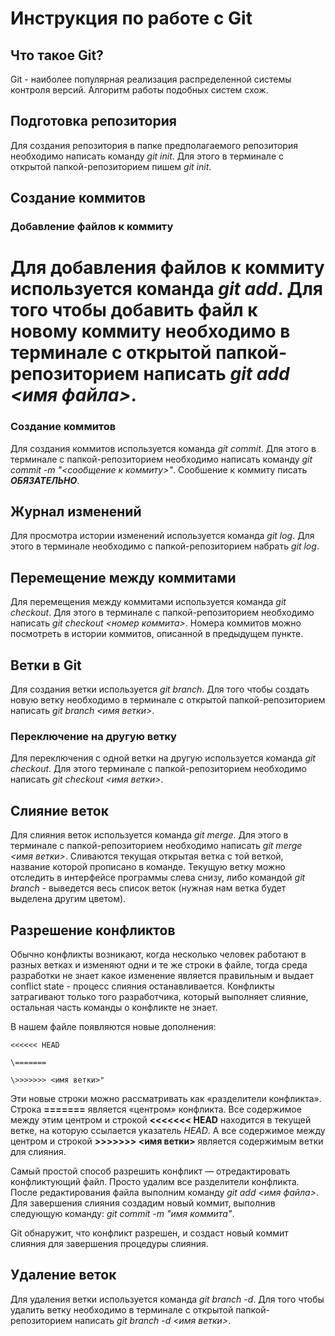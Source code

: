 # Инструкция по работе с Git

## Что такое Git?
Git - наиболее популярная реализация распределенной системы контроля версий. Алгоритм работы подобных систем схож.

## Подготовка репозитория
Для создания репозитория в папке предполагаемого репозитория необходимо написать команду *git init*. Для этого в терминале с открытой папкой-репозиторием пишем *git init*.

## Создание коммитов

### Добавление файлов к коммиту
Для добавления файлов к коммиту используется команда *git add*. Для того чтобы добавить файл к новому коммиту необходимо в терминале с открытой папкой-репозиторием написать *git add <имя файла>*.
=======
### Создание коммитов
Для создания коммитов используется команда *git commit*. Для этого в терминале с папкой-репозиторием необходимо написать команду *git commit -m "<сообщение к коммиту>"*. Сообшение к коммиту писать ***ОБЯЗАТЕЛЬНО***.

## Журнал изменений
Для просмотра истории изменений используется команда *git log*. Для этого в терминале необходимо с папкой-репозиторием набрать *git log*.

## Перемещение между коммитами
Для перемещения между коммитами используется команда *git checkout*. Для этого в терминале с папкой-репозиторием необходимо написать *git checkout <номер коммита>*. Номера коммитов можно посмотреть в истории коммитов, описанной в предыдущем пункте.

## Ветки в Git
Для создания ветки используется *git branch*. Для того чтобы создать новую ветку необходимо в терминале с открытой папкой-репозиторием написать *git branch <имя ветки>*.

### Переключение на другую ветку
Для переключения с одной ветки на другую используется команда *git checkout*. Для этого терминале с папкой-репозиторием необходимо написать *git checkout <имя ветки>*.

## Слияние веток 
Для слияния веток используется команда *git merge*. Для этого в терминале с папкой-репозиторием необходимо написать *git merge <имя ветки>*. Сливаются текущая открытая ветка с той веткой, название которой прописано в команде. Текущую ветку можно отследить в интерфейсе программы слева снизу, либо командой *git branch* - выведется весь список веток (нужная нам ветка будет выделена другим цветом).

## Разрешение конфликтов
Обычно конфликты возникают, когда несколько человек работают в разных ветках и изменяют одни и те же строки в файле, тогда среда разработки не знает какое изменение является правильным и выдает conflict state - процесс слияния останавливается. Конфликты затрагивают только того разработчика, который выполняет слияние, остальная часть команды о конфликте не знает. 

В нашем файле появляются новые дополнения:

```
<<<<<< HEAD

\=======

\>>>>>>> <имя ветки>"
```

Эти новые строки можно рассматривать как «разделители конфликта». Строка **=======** является «центром» конфликта. Все содержимое между этим центром и строкой **<<<<<<< HEAD** находится в текущей ветке, на которую ссылается указатель *HEAD*. А все содержимое между центром и строкой **>>>>>>> <имя ветки>** является содержимым ветки для слияния.

Самый простой способ разрешить конфликт — отредактировать конфликтующий файл. Просто удалим все разделители конфликта. После редактирования файла выполним команду *git add <имя файла>*. Для завершения слияния создадим новый коммит, выполнив следующую команду: *git commit -m "имя коммита"*.

Git обнаружит, что конфликт разрешен, и создаст новый коммит слияния для завершения процедуры слияния.

## Удаление веток
Для удаления ветки используется команда *git branch -d*. Для того чтобы удалить ветку необходимо в терминале с открытой папкой-репозиторием написать *git branch -d <имя ветки>*.
